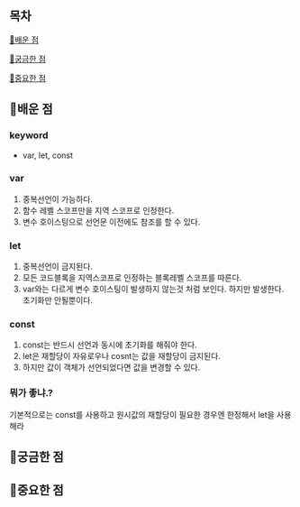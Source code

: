## 목차

[📗배운 점 ](#📗배운-점)

[🤔궁금한 점](#🤔궁금한-점)

[📌중요한 점](#📌중요한-점)

## 📗배운 점

### keyword

- var, let, const

### var

1. 중복선언이 가능하다.
2. 함수 레벨 스코프만을 지역 스코프로 인정한다.
3. 변수 호이스팅으로 선언문 이전에도 참조를 할 수 있다.

### let

1. 중복선언이 금지된다.
2. 모든 코드블록을 지역스코프로 인정하는 블록레벨 스코프를 따른다.
3. var와는 다르게 변수 호이스팅이 발생하지 않는것 처럼 보인다.
   하지만 발생한다. 초기화만 안될뿐이다.

### const

1. const는 반드시 선언과 동시에 초기화를 해줘야 한다.
2. let은 재할당이 자유로우나 cosnt는 값을 재할당이 금지된다.
3. 하지만 값이 객체가 선언되었다면 값을 변경할 수 있다.

### 뭐가 좋냐.?

기본적으로는 const를 사용하고 원시값의 재할당이 필요한 경우엔 한정해서 let을 사용해라

## 🤔궁금한 점

## 📌중요한 점
